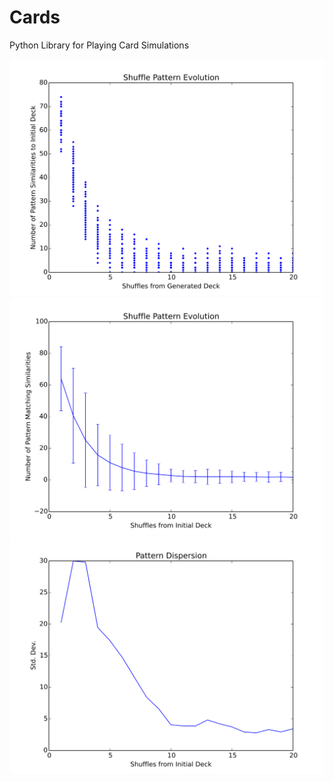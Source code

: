 Cards
=====

Python Library for Playing Card Simulations


![Pattern Matching versus shuffles](images/figure_1.svg "Pattern Matching per shuffle per deck")
![Pattern Matching versus shuffles](images/figure_2.svg "Pattern Matching per shuffle per deck")
![Pattern Matching versus shuffles](images/figure_3.svg "Pattern Matching per shuffle per deck")


